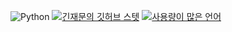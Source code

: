 ![Python](https://img.shields.io/badge/Python-3776AB?style=flat-square&logo=Python&logoColor=white)
[![긴재문의 깃허브 스텟](https://github-readme-stats.vercel.app/api?username=jack7313&show_icons=true&theme=github_dark&locale=kr)](https://github.com/anuraghazra/github-readme-stats)
[![사용량이 많은 언어](https://github-readme-stats.vercel.app/api/top-langs/?username=anuraghazra)](https://github.com/anuraghazra/github-readme-stats)
